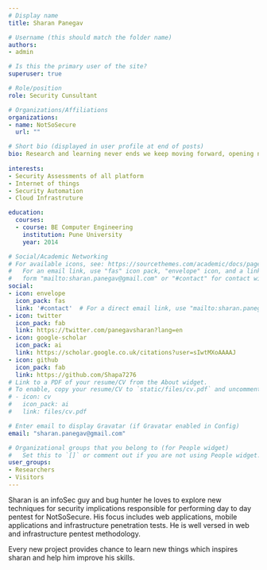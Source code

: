 ```yaml
---
# Display name
title: Sharan Panegav

# Username (this should match the folder name)
authors:
- admin

# Is this the primary user of the site?
superuser: true

# Role/position
role: Security Cunsultant

# Organizations/Affiliations
organizations:
- name: NotSoSecure
  url: ""

# Short bio (displayed in user profile at end of posts)
bio: Research and learning never ends we keep moving forward, opening new doors, and doing new things, because we're curious and curiosity keeps leading us down new paths.
  
interests:
- Security Assessments of all platform
- Internet of things 
- Security Automation
- Cloud Infrastruture

education:
  courses:
  - course: BE Computer Engineering
    institution: Pune University
    year: 2014

# Social/Academic Networking
# For available icons, see: https://sourcethemes.com/academic/docs/page-builder/#icons
#   For an email link, use "fas" icon pack, "envelope" icon, and a link in the
#   form "mailto:sharan.panegav@gmail.com" or "#contact" for contact widget.
social:
- icon: envelope
  icon_pack: fas
  link: '#contact'  # For a direct email link, use "mailto:sharan.panegav@gmail.com".
- icon: twitter
  icon_pack: fab
  link: https://twitter.com/panegavsharan?lang=en
- icon: google-scholar
  icon_pack: ai
  link: https://scholar.google.co.uk/citations?user=sIwtMXoAAAAJ
- icon: github
  icon_pack: fab
  link: https://github.com/Shapa7276
# Link to a PDF of your resume/CV from the About widget.
# To enable, copy your resume/CV to `static/files/cv.pdf` and uncomment the lines below.
# - icon: cv
#   icon_pack: ai
#   link: files/cv.pdf

# Enter email to display Gravatar (if Gravatar enabled in Config)
email: "sharan.panegav@gmail.com"

# Organizational groups that you belong to (for People widget)
#   Set this to `[]` or comment out if you are not using People widget.
user_groups:
- Researchers
- Visitors
---
```


Sharan is an infoSec guy and bug hunter he loves to explore new techniques for security implications responsible for performing day to day pentest for NotSoSecure. His focus includes web applications, mobile applications and infrastructure penetration tests. He is well versed in web and infrastructure pentest methodology.

Every new project provides chance to learn new things which inspires sharan and help him improve his skills. 
